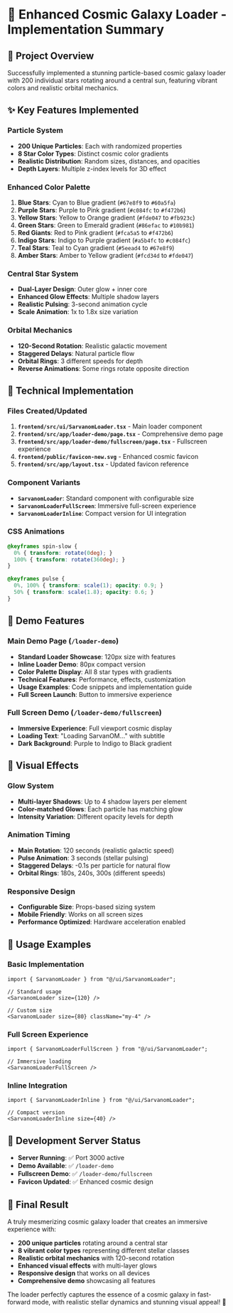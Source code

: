 # 🌌 Enhanced Cosmic Galaxy Loader - Implementation Summary

## 🎯 **Project Overview**
Successfully implemented a stunning particle-based cosmic galaxy loader with 200 individual stars rotating around a central sun, featuring vibrant colors and realistic orbital mechanics.

## ✨ **Key Features Implemented**

### **Particle System**
- **200 Unique Particles**: Each with randomized properties
- **8 Star Color Types**: Distinct cosmic color gradients
- **Realistic Distribution**: Random sizes, distances, and opacities
- **Depth Layers**: Multiple z-index levels for 3D effect

### **Enhanced Color Palette**
1. **Blue Stars**: Cyan to Blue gradient (`#67e8f9` to `#60a5fa`)
2. **Purple Stars**: Purple to Pink gradient (`#c084fc` to `#f472b6`)
3. **Yellow Stars**: Yellow to Orange gradient (`#fde047` to `#fb923c`)
4. **Green Stars**: Green to Emerald gradient (`#86efac` to `#10b981`)
5. **Red Giants**: Red to Pink gradient (`#fca5a5` to `#f472b6`)
6. **Indigo Stars**: Indigo to Purple gradient (`#a5b4fc` to `#c084fc`)
7. **Teal Stars**: Teal to Cyan gradient (`#5eead4` to `#67e8f9`)
8. **Amber Stars**: Amber to Yellow gradient (`#fcd34d` to `#fde047`)

### **Central Star System**
- **Dual-Layer Design**: Outer glow + inner core
- **Enhanced Glow Effects**: Multiple shadow layers
- **Realistic Pulsing**: 3-second animation cycle
- **Scale Animation**: 1x to 1.8x size variation

### **Orbital Mechanics**
- **120-Second Rotation**: Realistic galactic movement
- **Staggered Delays**: Natural particle flow
- **Orbital Rings**: 3 different speeds for depth
- **Reverse Animations**: Some rings rotate opposite direction

## 🚀 **Technical Implementation**

### **Files Created/Updated**
1. **`frontend/src/ui/SarvanomLoader.tsx`** - Main loader component
2. **`frontend/src/app/loader-demo/page.tsx`** - Comprehensive demo page
3. **`frontend/src/app/loader-demo/fullscreen/page.tsx`** - Fullscreen experience
4. **`frontend/public/favicon-new.svg`** - Enhanced cosmic favicon
5. **`frontend/src/app/layout.tsx`** - Updated favicon reference

### **Component Variants**
- **`SarvanomLoader`**: Standard component with configurable size
- **`SarvanomLoaderFullScreen`**: Immersive full-screen experience
- **`SarvanomLoaderInline`**: Compact version for UI integration

### **CSS Animations**
```css
@keyframes spin-slow {
  0% { transform: rotate(0deg); }
  100% { transform: rotate(360deg); }
}

@keyframes pulse {
  0%, 100% { transform: scale(1); opacity: 0.9; }
  50% { transform: scale(1.8); opacity: 0.6; }
}
```

## 🎨 **Demo Features**

### **Main Demo Page** (`/loader-demo`)
- **Standard Loader Showcase**: 120px size with features
- **Inline Loader Demo**: 80px compact version
- **Color Palette Display**: All 8 star types with gradients
- **Technical Features**: Performance, effects, customization
- **Usage Examples**: Code snippets and implementation guide
- **Full Screen Launch**: Button to immersive experience

### **Full Screen Demo** (`/loader-demo/fullscreen`)
- **Immersive Experience**: Full viewport cosmic display
- **Loading Text**: "Loading SarvanOM..." with subtitle
- **Dark Background**: Purple to Indigo to Black gradient

## 🌟 **Visual Effects**

### **Glow System**
- **Multi-layer Shadows**: Up to 4 shadow layers per element
- **Color-matched Glows**: Each particle has matching glow
- **Intensity Variation**: Different opacity levels for depth

### **Animation Timing**
- **Main Rotation**: 120 seconds (realistic galactic speed)
- **Pulse Animation**: 3 seconds (stellar pulsing)
- **Staggered Delays**: -0.1s per particle for natural flow
- **Orbital Rings**: 180s, 240s, 300s (different speeds)

### **Responsive Design**
- **Configurable Size**: Props-based sizing system
- **Mobile Friendly**: Works on all screen sizes
- **Performance Optimized**: Hardware acceleration enabled

## 🎯 **Usage Examples**

### **Basic Implementation**
```tsx
import { SarvanomLoader } from "@/ui/SarvanomLoader";

// Standard usage
<SarvanomLoader size={120} />

// Custom size
<SarvanomLoader size={80} className="my-4" />
```

### **Full Screen Experience**
```tsx
import { SarvanomLoaderFullScreen } from "@/ui/SarvanomLoader";

// Immersive loading
<SarvanomLoaderFullScreen />
```

### **Inline Integration**
```tsx
import { SarvanomLoaderInline } from "@/ui/SarvanomLoader";

// Compact version
<SarvanomLoaderInline size={40} />
```

## 🚀 **Development Server Status**
- **Server Running**: ✅ Port 3000 active
- **Demo Available**: ✅ `/loader-demo`
- **Fullscreen Demo**: ✅ `/loader-demo/fullscreen`
- **Favicon Updated**: ✅ Enhanced cosmic design

## 🌌 **Final Result**
A truly mesmerizing cosmic galaxy loader that creates an immersive experience with:
- **200 unique particles** rotating around a central star
- **8 vibrant color types** representing different stellar classes
- **Realistic orbital mechanics** with 120-second rotation
- **Enhanced visual effects** with multi-layer glows
- **Responsive design** that works on all devices
- **Comprehensive demo** showcasing all features

The loader perfectly captures the essence of a cosmic galaxy in fast-forward mode, with realistic stellar dynamics and stunning visual appeal! 🌟 